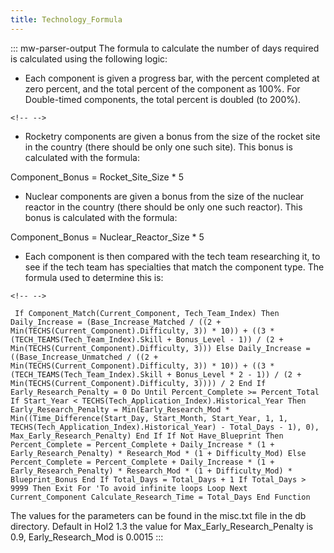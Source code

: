 ```yaml
---
title: Technology_Formula
---
```


::: mw-parser-output
The formula to calculate the number of days required is calculated using
the following logic:

- Each component is given a progress bar, with the percent completed
  at zero percent, and the total percent of the component as 100%. For
  Double-timed components, the total percent is doubled (to 200%).

```{=html}
<!-- -->
```

- Rocketry components are given a bonus from the size of the rocket
  site in the country (there should be only one such site). This bonus
  is calculated with the formula:

Component_Bonus = Rocket_Site_Size \* 5

- Nuclear components are given a bonus from the size of the nuclear
  reactor in the country (there should be only one such reactor). This
  bonus is calculated with the formula:

Component_Bonus = Nuclear_Reactor_Size \* 5

- Each component is then compared with the tech team researching it,
  to see if the tech team has specialties that match the component
  type. The formula used to determine this is:

```{=html}
<!-- -->
```

     If Component_Match(Current_Component, Tech_Team_Index) Then Daily_Increase = (Base_Increase_Matched / ((2 + Min(TECHS(Current_Component).Difficulty, 3)) * 10)) + ((3 * (TECH_TEAMS(Tech_Team_Index).Skill + Bonus_Level - 1)) / (2 + Min(TECHS(Current_Component).Difficulty, 3))) Else Daily_Increase = ((Base_Increase_Unmatched / ((2 + Min(TECHS(Current_Component).Difficulty, 3)) * 10)) + ((3 * (TECH_TEAMS(Tech_Team_Index).Skill + Bonus_Level * 2 - 1)) / (2 + Min(TECHS(Current_Component).Difficulty, 3)))) / 2 End If Early_Research_Penalty = 0 Do Until Percent_Complete >= Percent_Total If Start_Year < TECHS(Tech_Application_Index).Historical_Year Then Early_Research_Penalty = Min(Early_Research_Mod * Min((Time_Difference(Start_Day, Start_Month, Start_Year, 1, 1, TECHS(Tech_Application_Index).Historical_Year) - Total_Days - 1), 0), Max_Early_Research_Penalty) End If If Not Have_Blueprint Then Percent_Complete = Percent_Complete + Daily_Increase * (1 + Early_Research_Penalty) * Research_Mod * (1 + Difficulty_Mod) Else Percent_Complete = Percent_Complete + Daily_Increase * (1 + Early_Research_Penalty) * Research_Mod * (1 + Difficulty_Mod) * Blueprint_Bonus End If Total_Days = Total_Days + 1 If Total_Days > 9999 Then Exit For 'To avoid infinite loops Loop Next Current_Component Calculate_Research_Time = Total_Days End Function

The values for the parameters can be found in the misc.txt file in the
db directory. Default in HoI2 1.3 the value for
Max_Early_Research_Penalty is 0.9, Early_Research_Mod is 0.0015
:::
